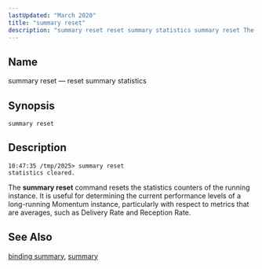 ```yaml
---
lastUpdated: "March 2020"
title: "summary reset"
description: "summary reset reset summary statistics summary reset The summary reset command resets the statistics counters of the running instance It is useful for determining the current performance levels of a long running Momentum instance particularly with respect to metrics that are averages such as Delivery Rate and Reception Rate binding..."
---
```


<a name="console_commands.summary_reset"></a> 
## Name

summary reset — reset summary statistics

## Synopsis

`summary reset`

<a name="idp16471040"></a> 
## Description

```
10:47:35 /tmp/2025> summary reset
statistics cleared.
```

The **summary reset**       command resets the statistics counters of the running instance. It is useful for determining the current performance levels of a long-running Momentum instance, particularly with respect to metrics that are averages, such as Delivery Rate and Reception Rate.

<a name="idp16473904"></a> 
## See Also

[binding summary](/momentum/3/3-reference/3-reference-console-commands-binding-summary), [summary](/momentum/3/3-reference/3-reference-console-commands-summary)